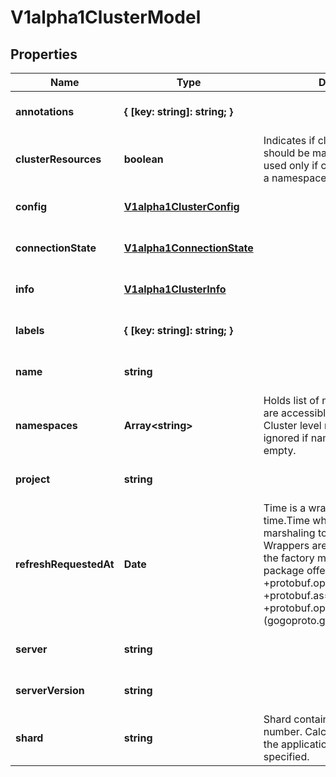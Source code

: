 # V1alpha1ClusterModel

## Properties

Name | Type | Description | Notes
------------ | ------------- | ------------- | -------------
**annotations** | **{ [key: string]: string; }** |  | [optional] [default to undefined]
**clusterResources** | **boolean** | Indicates if cluster level resources should be managed. This setting is used only if cluster is connected in a namespaced mode. | [optional] [default to undefined]
**config** | [**V1alpha1ClusterConfig**](V1alpha1ClusterConfig.md) |  | [optional] [default to undefined]
**connectionState** | [**V1alpha1ConnectionState**](V1alpha1ConnectionState.md) |  | [optional] [default to undefined]
**info** | [**V1alpha1ClusterInfo**](V1alpha1ClusterInfo.md) |  | [optional] [default to undefined]
**labels** | **{ [key: string]: string; }** |  | [optional] [default to undefined]
**name** | **string** |  | [optional] [default to undefined]
**namespaces** | **Array&lt;string&gt;** | Holds list of namespaces which are accessible in that cluster. Cluster level resources will be ignored if namespace list is not empty. | [optional] [default to undefined]
**project** | **string** |  | [optional] [default to undefined]
**refreshRequestedAt** | **Date** | Time is a wrapper around time.Time which supports correct marshaling to YAML and JSON.  Wrappers are provided for many of the factory methods that the time package offers.  +protobuf.options.marshal&#x3D;false +protobuf.as&#x3D;Timestamp +protobuf.options.(gogoproto.goproto_stringer)&#x3D;false | [optional] [default to undefined]
**server** | **string** |  | [optional] [default to undefined]
**serverVersion** | **string** |  | [optional] [default to undefined]
**shard** | **string** | Shard contains optional shard number. Calculated on the fly by the application controller if not specified. | [optional] [default to undefined]


